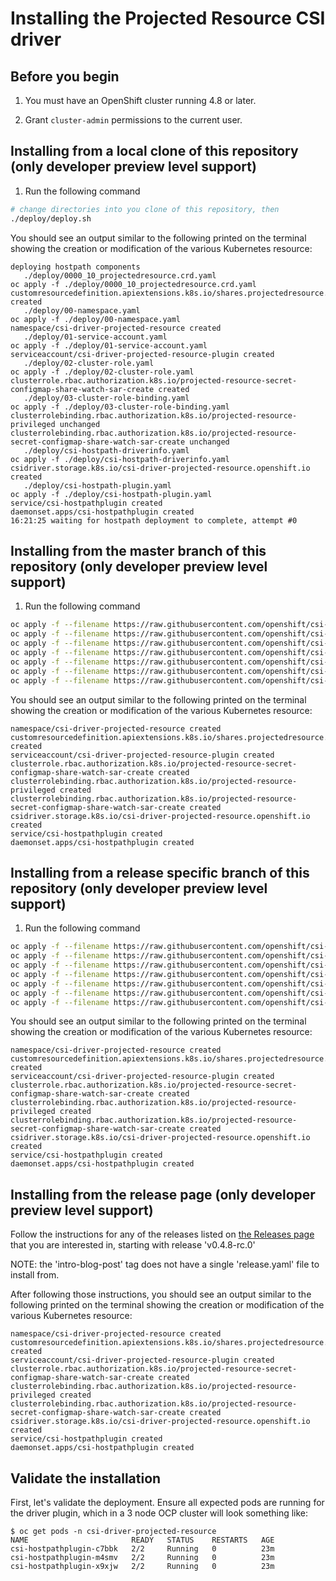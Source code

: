 # Installing the Projected Resource CSI driver

## Before you begin

1. You must have an OpenShift cluster running 4.8 or later.

1. Grant `cluster-admin` permissions to the current user.

## Installing from a local clone of this repository (only developer preview level support)

1. Run the following command

```bash
# change directories into you clone of this repository, then
./deploy/deploy.sh
```

You should see an output similar to the following printed on the terminal showing the creation or modification of the various
Kubernetes resource:

```shell
deploying hostpath components
   ./deploy/0000_10_projectedresource.crd.yaml
oc apply -f ./deploy/0000_10_projectedresource.crd.yaml
customresourcedefinition.apiextensions.k8s.io/shares.projectedresource.storage.openshift.io created
   ./deploy/00-namespace.yaml
oc apply -f ./deploy/00-namespace.yaml
namespace/csi-driver-projected-resource created
   ./deploy/01-service-account.yaml
oc apply -f ./deploy/01-service-account.yaml
serviceaccount/csi-driver-projected-resource-plugin created
   ./deploy/02-cluster-role.yaml
oc apply -f ./deploy/02-cluster-role.yaml
clusterrole.rbac.authorization.k8s.io/projected-resource-secret-configmap-share-watch-sar-create created
   ./deploy/03-cluster-role-binding.yaml
oc apply -f ./deploy/03-cluster-role-binding.yaml
clusterrolebinding.rbac.authorization.k8s.io/projected-resource-privileged unchanged
clusterrolebinding.rbac.authorization.k8s.io/projected-resource-secret-configmap-share-watch-sar-create unchanged
   ./deploy/csi-hostpath-driverinfo.yaml
oc apply -f ./deploy/csi-hostpath-driverinfo.yaml
csidriver.storage.k8s.io/csi-driver-projected-resource.openshift.io created
   ./deploy/csi-hostpath-plugin.yaml
oc apply -f ./deploy/csi-hostpath-plugin.yaml
service/csi-hostpathplugin created
daemonset.apps/csi-hostpathplugin created
16:21:25 waiting for hostpath deployment to complete, attempt #0
```

## Installing from the master branch of this repository (only developer preview level support)

1. Run the following command

```bash
oc apply -f --filename https://raw.githubusercontent.com/openshift/csi-driver-projected-resource/master/deploy/00-namespace.yaml
oc apply -f --filename https://raw.githubusercontent.com/openshift/csi-driver-projected-resource/master/deploy/0000_10_projectedresource.crd.yaml
oc apply -f --filename https://raw.githubusercontent.com/openshift/csi-driver-projected-resource/master/deploy/01-service-account.yaml 
oc apply -f --filename https://raw.githubusercontent.com/openshift/csi-driver-projected-resource/master/deploy/02-cluster-role.yaml
oc apply -f --filename https://raw.githubusercontent.com/openshift/csi-driver-projected-resource/master/deploy/03-cluster-role-binding.yaml
oc apply -f --filename https://raw.githubusercontent.com/openshift/csi-driver-projected-resource/master/deploy/csi-hostpath-driverinfo.yaml
oc apply -f --filename https://raw.githubusercontent.com/openshift/csi-driver-projected-resource/master/deploy/csi-hostpath-plugin.yaml 
```

You should see an output similar to the following printed on the terminal showing the creation or modification of the various
Kubernetes resource:

```shell
namespace/csi-driver-projected-resource created
customresourcedefinition.apiextensions.k8s.io/shares.projectedresource.storage.openshift.io created
serviceaccount/csi-driver-projected-resource-plugin created
clusterrole.rbac.authorization.k8s.io/projected-resource-secret-configmap-share-watch-sar-create created
clusterrolebinding.rbac.authorization.k8s.io/projected-resource-privileged created
clusterrolebinding.rbac.authorization.k8s.io/projected-resource-secret-configmap-share-watch-sar-create created
csidriver.storage.k8s.io/csi-driver-projected-resource.openshift.io created
service/csi-hostpathplugin created
daemonset.apps/csi-hostpathplugin created
```


## Installing from a release specific branch of this repository (only developer preview level support)

1. Run the following command

```bash
oc apply -f --filename https://raw.githubusercontent.com/openshift/csi-driver-projected-resource/release-4.8/deploy/00-namespace.yaml
oc apply -f --filename https://raw.githubusercontent.com/openshift/csi-driver-projected-resource/release-4.8/deploy/0000_10_projectedresource.crd.yaml
oc apply -f --filename https://raw.githubusercontent.com/openshift/csi-driver-projected-resource/release-4.8/deploy/01-service-account.yaml 
oc apply -f --filename https://raw.githubusercontent.com/openshift/csi-driver-projected-resource/release-4.8/deploy/02-cluster-role.yaml
oc apply -f --filename https://raw.githubusercontent.com/openshift/csi-driver-projected-resource/release-4.8/deploy/03-cluster-role-binding.yaml
oc apply -f --filename https://raw.githubusercontent.com/openshift/csi-driver-projected-resource/release-4.8/deploy/csi-hostpath-driverinfo.yaml
oc apply -f --filename https://raw.githubusercontent.com/openshift/csi-driver-projected-resource/release-4.8/deploy/csi-hostpath-plugin.yaml 
```

You should see an output similar to the following printed on the terminal showing the creation or modification of the various
Kubernetes resource:

```shell
namespace/csi-driver-projected-resource created
customresourcedefinition.apiextensions.k8s.io/shares.projectedresource.storage.openshift.io created
serviceaccount/csi-driver-projected-resource-plugin created
clusterrole.rbac.authorization.k8s.io/projected-resource-secret-configmap-share-watch-sar-create created
clusterrolebinding.rbac.authorization.k8s.io/projected-resource-privileged created
clusterrolebinding.rbac.authorization.k8s.io/projected-resource-secret-configmap-share-watch-sar-create created
csidriver.storage.k8s.io/csi-driver-projected-resource.openshift.io created
service/csi-hostpathplugin created
daemonset.apps/csi-hostpathplugin created
```


## Installing from the release page  (only developer preview level support)

Follow the instructions for any of the releases listed on [the Releases page](https://github.com/openshift/csi-driver-projected-resource/releases) that you are interested in, starting with release 'v0.4.8-rc.0'

NOTE:  the 'intro-blog-post' tag does not have a single 'release.yaml' file to install from.

After following those instructions, you should see an output similar to the following printed on the terminal showing the creation or modification of the various
Kubernetes resource:

```shell
namespace/csi-driver-projected-resource created
customresourcedefinition.apiextensions.k8s.io/shares.projectedresource.storage.openshift.io created
serviceaccount/csi-driver-projected-resource-plugin created
clusterrole.rbac.authorization.k8s.io/projected-resource-secret-configmap-share-watch-sar-create created
clusterrolebinding.rbac.authorization.k8s.io/projected-resource-privileged created
clusterrolebinding.rbac.authorization.k8s.io/projected-resource-secret-configmap-share-watch-sar-create created
csidriver.storage.k8s.io/csi-driver-projected-resource.openshift.io created
service/csi-hostpathplugin created
daemonset.apps/csi-hostpathplugin created
```


## Validate the installation

First, let's validate the deployment.  Ensure all expected pods are running for the driver plugin, which in a
3 node OCP cluster will look something like:

```shell
$ oc get pods -n csi-driver-projected-resource
NAME                       READY   STATUS    RESTARTS   AGE
csi-hostpathplugin-c7bbk   2/2     Running   0          23m
csi-hostpathplugin-m4smv   2/2     Running   0          23m
csi-hostpathplugin-x9xjw   2/2     Running   0          23m
```
